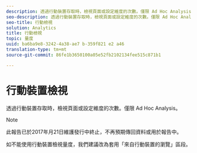 ```yaml
---
description: 透過行動裝置存取時，檢視頁面或設定維度的次數。僅限 Ad Hoc Analysis。
seo-description: 透過行動裝置存取時，檢視頁面或設定維度的次數。僅限 Ad Hoc Analysis。
seo-title: 行動檢視
solution: Analytics
title: 行動檢視
topic: 量度
uuid: ba6ba9e8-3242-4a38-ae7 b-359f821 e2 a46
translation-type: tm+mt
source-git-commit: 86fe1b3650100a05e52fb2102134fee515c871b1

---
```



# 行動裝置檢視

透過行動裝置存取時，檢視頁面或設定維度的次數。僅限 Ad Hoc Analysis。

>[!NOTE]
>
>此報告已於2017年月21日維護發行中終止，不再預期傳回資料或用於報告中。

如不能使用行動裝置檢視量度，我們建議改為套用「來自行動裝置的瀏覽」區段。
